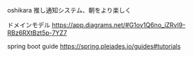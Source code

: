 oshikara
推し通知システム、朝をより楽しく

ドメインモデル
https://app.diagrams.net/#G1ov1Q6no_iZRvI9-RBz6RXtBzt5p-7YZ7

spring boot guide
https://spring.pleiades.io/guides#tutorials